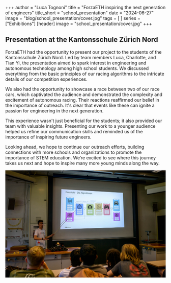 +++
author = "Luca Tognoni"
title = "ForzaETH inspiring the next generation of engineers"
title_short = "school_presentation"
date = "2024-06-27"
image = "blog/school_presentation/cover.jpg"
tags = [
]
series = ["Exhibitions"]
[header]
image = "school_presentation/cover.jpg"
+++


## Presentation at the Kantonsschule Zürich Nord

ForzaETH had the opportunity to present our project to the students of the Kantonsschule Zürich Nord. Led by team members Luca, Charlotte, and Tian Yi, the presentation aimed to spark interest in engineering and autonomous technology among high school students. We discussed everything from the basic principles of our racing algorithms to the intricate details of our competition experiences.

We also had the opportunity to showcase a race between two of our race cars, which captivated the audience and demonstrated the complexity and excitement of autonomous racing. Their reactions reaffirmed our belief in the importance of outreach. It's clear that events like these can ignite a passion for engineering in the next generation.

This experience wasn't just beneficial for the students; it also provided our team with valuable insights. Presenting our work to a younger audience helped us refine our communication skills and reminded us of the importance of inspiring future engineers.

Looking ahead, we hope to continue our outreach efforts, building connections with more schools and organizations to promote the importance of STEM education. We’re excited to see where this journey takes us next and hope to inspire many more young minds along the way.

![Image of the Race Track](presentation.jpg "Presenting the Modules of our Racing Stack")